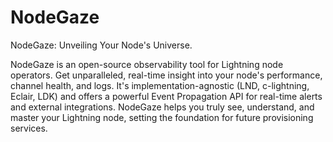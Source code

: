# NodeGaze
NodeGaze: Unveiling Your Node's Universe.

NodeGaze is an open-source observability tool for Lightning node operators. Get unparalleled, real-time insight into your node's performance, channel health, and logs. It's implementation-agnostic (LND, c-lightning, Eclair, LDK) and offers a powerful Event Propagation API for real-time alerts and external integrations. 
NodeGaze helps you truly see, understand, and master your Lightning node, setting the foundation for future provisioning services.
